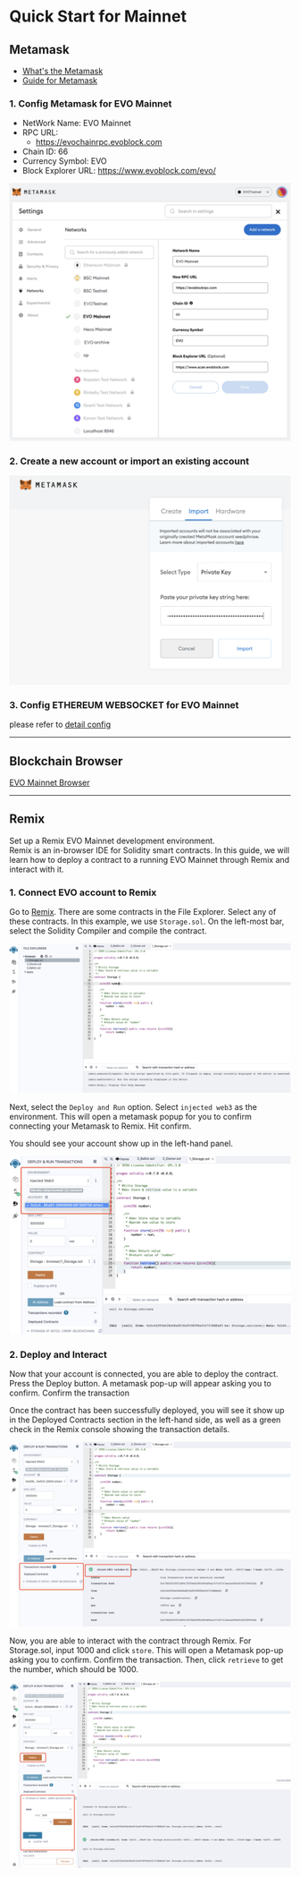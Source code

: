 # Quick Start for Mainnet
## Metamask
- [What's the Metamask](https://metamask.io/index.html)
- [Guide for Metamask](https://docs.metamask.io/guide/)

### 1. Config Metamask for EVO Mainnet

- NetWork Name: EVO Mainnet
- RPC URL: 
    - https://evochainrpc.evoblock.com
- Chain ID: 66
- Currency Symbol: EVO
- Block Explorer URL: https://www.evoblock.com/evo/

![avatar](../img/metamask-01.for-mainnet-en.jpeg)

### 2. Create a new account or import an existing account
![avatar](../img/metamask-01-2.png)

### 3. Config ETHEREUM WEBSOCKET for EVO Mainnet
please refer to [detail config](./basics/websocket.md)

___
## Blockchain Browser
[EVO Mainnet Browser](https://www.evoblock.com/evo)
___

## Remix
Set up a Remix EVO Mainnet development environment.    
Remix is an in-browser IDE for Solidity smart contracts. In this guide, we will learn how to deploy a contract to a running EVO Mainnet through Remix and interact with it.   
### 1. Connect EVO account to Remix
Go to [Remix](http://remix.ethereum.org/). There are some contracts in the File Explorer. Select any of these contracts. In this example, we use `Storage.sol`. On the left-most bar, select the Solidity Compiler and compile the contract.


![avatar](../img/metamask-02.png)

Next, select the `Deploy and Run` option. Select `injected web3` as the environment. This will open a metamask popup for you to confirm connecting your Metamask to Remix. Hit confirm.

You should see your account show up in the left-hand panel.

![avatar](../img/metamask-03.png)


### 2. Deploy and Interact
Now that your account is connected, you are able to deploy the contract. Press the Deploy button. A metamask pop-up will appear asking you to confirm. Confirm the transaction   

Once the contract has been successfully deployed, you will see it show up in the Deployed Contracts section in the left-hand side, as well as a green check in the Remix console showing the transaction details.   

![avatar](../img/metamask-04.png)


Now, you are able to interact with the contract through Remix. For Storage.sol, input 1000 and click `store`. This will open a Metamask pop-up asking you to confirm. Confirm the transaction. Then, click `retrieve` to get the number, which should be 1000.

![avatar](../img/metamask-05.png)



